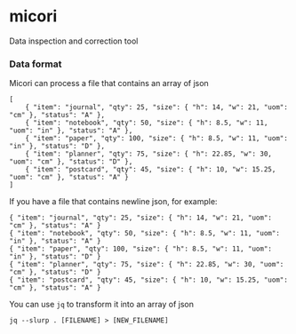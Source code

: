 # micori
Data inspection and correction tool


### Data format
Micori can process a file that contains an array of json

```
[
    { "item": "journal", "qty": 25, "size": { "h": 14, "w": 21, "uom": "cm" }, "status": "A" },
    { "item": "notebook", "qty": 50, "size": { "h": 8.5, "w": 11, "uom": "in" }, "status": "A" },
    { "item": "paper", "qty": 100, "size": { "h": 8.5, "w": 11, "uom": "in" }, "status": "D" },
    { "item": "planner", "qty": 75, "size": { "h": 22.85, "w": 30, "uom": "cm" }, "status": "D" },
    { "item": "postcard", "qty": 45, "size": { "h": 10, "w": 15.25, "uom": "cm" }, "status": "A" }
]
```

If you have a file that contains newline json, for example:
```
{ "item": "journal", "qty": 25, "size": { "h": 14, "w": 21, "uom": "cm" }, "status": "A" }
{ "item": "notebook", "qty": 50, "size": { "h": 8.5, "w": 11, "uom": "in" }, "status": "A" }
{ "item": "paper", "qty": 100, "size": { "h": 8.5, "w": 11, "uom": "in" }, "status": "D" }
{ "item": "planner", "qty": 75, "size": { "h": 22.85, "w": 30, "uom": "cm" }, "status": "D" }
{ "item": "postcard", "qty": 45, "size": { "h": 10, "w": 15.25, "uom": "cm" }, "status": "A" }
```

You can use `jq` to transform it into an array of json
```
jq --slurp . [FILENAME] > [NEW_FILENAME]
```
